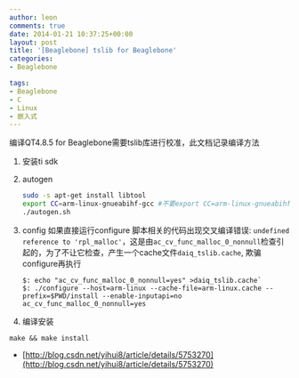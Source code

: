 ```yaml
---
author: leon
comments: true
date: 2014-01-21 10:37:25+00:00
layout: post
title: '[Beaglebone] tslib for Beaglebone' 
categories:
- Beaglebone

tags:
- Beaglebone
- C
- Linux
- 嵌入式
---
```


编译QT4.8.5 for Beaglebone需要tslib库进行校准，此文档记录编译方法

1. 安装ti sdk

2. autogen

    ```bash
    sudo -s apt-get install libtool
    export CC=arm-linux-gnueabihf-gcc #不要export CC=arm-linux-gnueabihf-g++
    ./autogen.sh
    ```

3. config
如果直接运行configure 脚本相关的代码出现交叉编译错误: `undefined reference to 'rpl_malloc'`，这是由`ac_cv_func_malloc_0_nonnull`检查引起的，为了不让它检查，产生一个cache文件`daiq_tslib.cache`, 欺骗configure再执行

    ```
    $: echo "ac_cv_func_malloc_0_nonnull=yes" >daiq_tslib.cache`
    $: ./configure --host=arm-linux --cache-file=arm-linux.cache --prefix=$PWD/install --enable-inputapi=no ac_cv_func_malloc_0_nonnull=yes
    ```

4. 编译安装

`make && make install`


* [http://blog.csdn.net/yihui8/article/details/5753270](http://blog.csdn.net/yihui8/article/details/5753270)